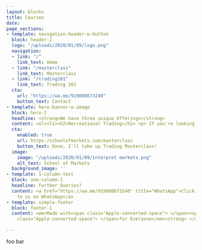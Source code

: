 ```yaml
---
layout: blocks
title: Courses
date: 
page_sections:
- template: navigation-header-w-button
  block: header-2
  logo: "/uploads/2020/01/09/logo.png"
  navigation:
  - link: "/"
    link_text: Home
  - link: "/masterclass"
    link_text: Masterclass
  - link: "/trading101"
    link_text: Trading 101
  cta:
    url: "https://wa.me/919080673240"
    button_text: Contact
- template: hero-banner-w-image
  block: hero-2
  headline: <strong>We have three unique Offerings</strong>
  content: <ol><li><h2>Recreational Trading</h2> <p> If you're looking to learn what is in store, how the markets move, how to analyse their moves, and do small recreational trades with a medium timeframe in mind, say, buying and selling after a couple weeks with a good 10% profit. (This is 100x the best Fixed Deposit that is available out there!)</p><a href = "https://schoolofmarkets.com/trading101">Trading 101 - A grassroots program</a></li><br><li><h2>Trading Masterclass</h2><p>The course loved by all, and rightly so, as this has everything that you'd need to trade everyday. You can trade anytime, any market, and in any instrument with this. Taking just one trade a day, People generally double their capital in a month (Just to quip in, even without re-investing the profits, this return is way above 12x the greatest returns of any mutual fund ever recorded!) But, don't see the return numbers now. Don't get greedy. Earn is a part of Learn.</p><a href = "https://schoolofmarkets.com/masterclass">Trading Masterclass - A comprehensive trading program</a></li><br><li><h2>Nah, I'm good with just Investing</h2><p>For those who are new to finance, and don't know to pick the right winning stocks, here is everything they'll ever need. A simple course, that will make you pick out winners, everytime, and most importantly, alert you when the stock looks doubtful! But, what about the returns? You can safely double the capital in a year. SAFELY! If you're looking to invest in Mutual Funds, and you can afford to spend just 1 hour per month, this is the best fit for you and your future!</p><a href = "https://rzp.io/l/SMvalueinvesting">Value Investing - The pocket course of Sensible Investing</a></li></ol>
  cta:
    enabled: true
    url: https:/schoolofmarkets.com/masterclass
    button_text: Done, I'll take up Trading Masterclass!
  image:
    image: "/uploads/2020/01/09/interpret markets.png"
    alt_text: School of Markets
  background_image: ''
- template: 1-column-text
  block: one-column-1
  headline: Further Queries?
  content: <a href="https://wa.me/919080673240" title="WhatsApp">Click here to reach
    to us on WhatsApp</a>
- template: simple-footer
  block: footer-1
  content: <em>Made with<span class="Apple-converted-space"> </span><span class="love">Love</span><span
    class="Apple-converted-space"> </span>for Everyone</em><strong> </strong>❤︎

---
```

foo bar
